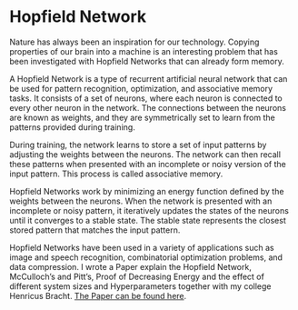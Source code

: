 # Hopfield Network
Nature has always been an inspiration for our technology. Copying properties of our brain into a machine is
an interesting problem that has been investigated with Hopfield Networks that can already form memory. 

A Hopfield Network is a type of recurrent artificial neural network that can be used for pattern recognition, optimization, and associative memory tasks. It consists of a set of neurons, where each neuron is connected to every other neuron in the network. The connections between the neurons are known as weights, and they are symmetrically set to learn from the patterns provided during training.

During training, the network learns to store a set of input patterns by adjusting the weights between the neurons. The network can then recall these patterns when presented with an incomplete or noisy version of the input pattern. This process is called associative memory.

Hopfield Networks work by minimizing an energy function defined by the weights between the neurons. When the network is presented with an incomplete or noisy pattern, it iteratively updates the states of the neurons until it converges to a stable state. The stable state represents the closest stored pattern that matches the input pattern.

Hopfield Networks have been used in a variety of applications such as image and speech recognition, combinatorial optimization problems, and data compression.
I wrote a Paper explain the Hopfield Network, McCulloch’s and Pitt’s, Proof of Decreasing Energy and the effect of different system sizes and Hyperparameters together with my college Henricus Bracht.  [The Paper can be found here](./an_examination_of_hopfield_networks.pdf).
